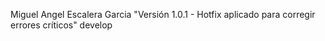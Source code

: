 Miguel Angel Escalera Garcia
"Versión 1.0.1 - Hotfix aplicado para corregir errores críticos"
develop
